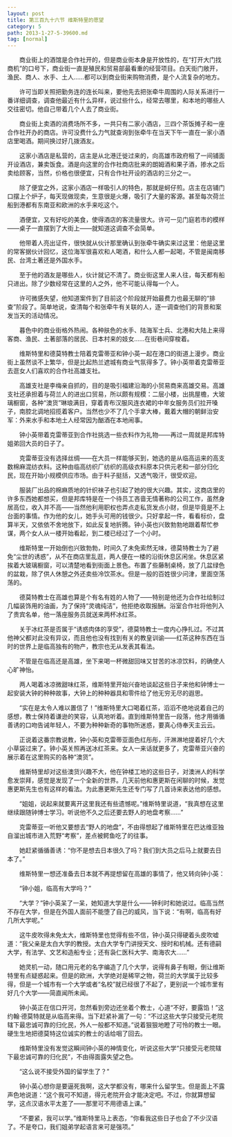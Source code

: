 ```yaml
---
layout: post
title: 第三百九十六节 维斯特里的愿望
category: 5
path: 2013-1-27-5-39600.md
tag: [normal]
---
```


　　商业街上的酒馆是合作社开的，但是商业街本身是开放性的，在“打开大门找商机”的口号下，商业街一直是殖民和贸易部最看重的经营项目。白天街门敞开，渔民、商人、水手、土人……都可以到商业街来购物消费，是个人流复杂的地方。

　　许可当即关照把勤务连的连长叫来，要他先去把张牵牛周围的人际关系进行一番详细调查，调查他最近有什么异样，说过些什么，经常去哪里，和本地的哪些人交往密切。他自己带着几个人去了商业街。

　　商业街上卖酒的消费场所不多，一共只有二家小酒店，三四个茶饭摊子和一座合作社开办的商店。许可没费什么力气就查询到张牵牛在当天下午一直在一家小酒店里喝酒。期间换过好几拨酒友。

　　这家小酒店是私营的，店主是从北港迁徙过来的，向高雄市政府租了一间铺面开设酒店，兼卖饭食。酒是向这里的合作社商店批来的朗姆酒和果子酒，掺水之后卖给顾客，当然，价格也很便宜，只有合作社开设的酒店的三分之一。

　　除了便宜之外，这家小酒店一样吸引人的特色，那就是蚵仔煎。店主在店铺门口摆上个炉子，每天现做现卖，生意很是火爆，吸引了大量的客源。甚至每次荷兰船到港都有东南亚和欧洲的水手来吃这个。

　　酒便宜，又有好吃的美食，使得酒店的客流量很大。许可一见门庭若市的模样——桌子一直摆到了大街上——就知道这调查不会简单。

　　他带着人亮出证件，很快就从伙计那里确认到张牵牛确实来过这里：他是这里的常客据伙计回忆，这位海军很喜欢和人喝酒，和什么人都一起喝，不管是闽南移民、台湾土著还是外国水手。

　　至于他的酒友是哪些人，伙计就记不清了。商业街这里人来人往，每天都有船只进出。除了少数经常在这里的人之外，他不可能认得每一个人。

　　许可微感失望，他知道案件到了目前这个阶段就开始最费力也最无聊的“排查”阶段了。简单地说，查清每个和张牵牛有关联的人，逐一调查他们的背景和案发当天的活动情况。

　　暮色中的商业街格外热闹。各种肤色的水手、陆海军士兵、北港和大陆上来得客商、渔民、土著部落的居民、日本村来的妓女……在街巷间穿梭着。

　　维斯特里和德莫特教士陪着克雷蒂亚和钟小英一起在港口的街道上漫步。商业街上虽然谈不上繁华，但是比起热兰遮城有商业气氛得多了。钟小英带着克雷蒂亚去逛女人们喜欢的合作社高雄支社。

　　高雄支社是李梅亲自抓的，目的是吸引福建沿海的小贸易商来高雄交易。高雄支社还承担着与荷兰人的进出口贸易，所以颇有规模：二层小楼，出挑屋檐，大玻璃橱窗，各种“澳货”琳琅满目，穿着青布汉服风连衣裙的中年女服务员们拉开嗓子，南腔北调地招揽着客户。当然也少不了几个手拿大棒，戴着大帽的朝鲜治安军：外来水手和本地土人经常因为酗酒在本地闹事。

　　钟小英带着克雷蒂亚到合作社挑选一些衣料作为礼物——再过一周就是邦库特姐弟回大员的日子了。

　　克雷蒂亚没有选择丝绸——在大员一样能够买到，她选的是从临高运来的高支数棉麻混纺衣料。这种由临高纺织厂纺织的高级衣料原本只供元老和一部分归化民，现在开始小规模供应市场。由于料子挺括，又透气吸汗，很受欢迎。

　　服装厂出品的棉麻质地的针织袜子也引起了她的很大兴趣。其实，这商店里的许多东西她都想买，但是邦库特是在一个待员工吝啬无情著称的公司工作，虽然身居高位，收入并不高——当然他利用职权也弄点走私货发点小财，但是毕竟是不上台面的事情。作为他的女儿，她手头可用的钱很少。只好拿起一件，看看标价，盘算半天，又依依不舍地放下，如此反复地折腾。钟小英也兴致勃勃地跟着帮忙参谋，两个女人从一楼开始看起，到二楼已经过了一个小时。

　　维斯特里一开始倒也兴致勃勃，时间久了未免索然无味，德莫特教士为了避免“尘世的诱惑”，从不在商店里乱逛，两人便在一楼的沿街休息区闲坐。休息区紧挨着大玻璃橱窗，可以清楚地看到街面上景色。布置了些藤制桌椅，放了几盆绿色的盆栽，除了供人休憩之外还卖些冷饮茶水。但是一般的百姓很少问津，里面空荡荡的。

　　德莫特教士在高雄也算是个有名有姓的人物了——特别是他还为合作社绘制过几幅装饰用的油画，为了保持“灵魂纯洁”，他拒绝收取报酬。浴室合作社将他列入了贵宾名单，他一落座服务员就送来两杯冰红茶。

　　关于冰红茶是否属于“诱惑肉体的享受”，德莫特教士一度内心挣扎过。不过其他神父都对此没有异议，而且他也没有找到有关的教皇训谕——红茶这种东西在当时的世界上是临高独有的物产，教宗也无从发表其看法。

　　不管是在临高还是高雄，坐下来喝一杯微甜回味又甘苦的冰凉饮料，的确使人心旷神怡。

　　两人喝着冰凉微甜味红茶，维斯特里开始兴奋地谈起这些日子来他和钟博士一起安装大钟的种种故事，大钟上的种种器具和零件给了他无穷无尽的遐思。

　　“实在是太令人难以置信了！”维斯特里大口喝着红茶，滔滔不绝地说着自己的感想，教士保持着谦逊的笑容，认真地听着。直到维斯特里告一段落，他才用循循善诱的口吻告诫年轻人，不要为种种新奇的事物所迷惑，要真心侍奉天主云云。

　　正说着这番宗教说教，钟小英和克雷蒂亚面色红彤彤，汗淋淋地提着好几个大小草袋过来了。钟小英关照再送冰红茶来。女人一来话就更多了，克雷蒂亚兴奋的展示着在这里购买的各种“澳货”。

　　维斯特里却对这些澳货兴趣不大，他在钟楼工地的这些日子，对澳洲人的科学愈发崇拜，感觉是发现了一个全新的世界。几天前他和惠更斯在闲聊的时候，发觉惠更斯先生也有这样的看法。为此惠更斯先生还专门写了几首诗来表达他的感想。

　　“姐姐，说起来就要离开这里我还有些遗憾呢。”维斯特里说道，“我真想在这里继续跟随钟博士学习。听说他不久之后还要去野人的地盘考察……”

　　克雷蒂亚一听他又要想去“野人的地盘”，不由得想起了维斯特里在巴达维亚独自溜出城市进入荒野“考察”，差点被鳄鱼吃了的往事。

　　她赶紧循循善诱：“你不是想去日本很久了吗？我们到大员之后马上就要去日本了。”

　　维斯特里一想还准备去日本就不再提想留在高雄的事情了，他又转向钟小英：

　　“钟小姐，临高有大学吗？”

　　“大学？”钟小英呆了一呆，她知道大学是什么——钟利时和她说过。临高当然不存在大学，但是在外国人面前不能堕了自己的威风，当下说：“有啊，临高有好几所大学呢。”

　　这牛皮吹得未免太大，维斯特里也觉得有些不信，钟小英只得硬着头皮吹嘘道：“我父亲是太白大学的教授。太白大学专门讲授天文、授时和机械。还有德嗣大学，有法学、文艺和造船专业；还有袅仁医科大学、南海农大……”

　　她灵机一动，随口用元老的名字编造了几个大学，说得有鼻子有眼，倒让维斯特里有点疑惑起来。但是的欧洲，大学绝对是稀罕之物，荷兰的大学属于比较多得，但是一个城市有一个大学或者“名校”就已经很了不起了，更别说一个城市里有好几个大学——简直闻所未闻。

　　钟小英正在信口开河，忽然看到旁边还坐着个教士，心道“不好，要露馅！”这约翰·德莫特就是从临高来得。当下赶紧补漏了一句：“不过这些大学只接受元老院辖下最忠诚可靠的归化民，外人一般都不知道。”说着狠狠地瞪了可怜的教士一眼。硬生生地把德莫特这位诚实的教士的话给咽了回去。

　　维斯特里没有发觉这瞬间钟小英的神情变化，听说这些大学“只接受元老院辖下最忠诚可靠的归化民”，不由得面露失望之色。

　　“这么说不接受外国的留学生了？”

　　钟小英心想你是要逼死我啊，这大学都没有，哪来什么留学生。但是面上不露声色地说道：“这个我可不知道，得元老院开会才能决定吧。不过，你就算想留学，这点汉语水平太差了——那里可不用德语上课。”

　　“不要紧，我可以学。”维斯特里马上表态，“你看我这些日子也会了不少汉语了。不是夸口，我们姐弟学起语言来可是强项。”

